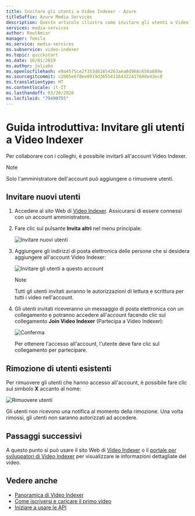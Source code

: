 ```yaml
---
title: Invitare gli utenti a Video Indexer - Azure
titleSuffix: Azure Media Services
description: Questo articolo illustra come invitare gli utenti a Video Indexer.
services: media-services
author: ReutAmior
manager: femila
ms.service: media-services
ms.subservice: video-indexer
ms.topic: quickstart
ms.date: 10/01/2019
ms.author: juliako
ms.openlocfilehash: e9a4575ce2f353d61654263aea8d968c650a689e
ms.sourcegitcommit: c2065e6f0ee0919d36554116432241760de43ec8
ms.translationtype: HT
ms.contentlocale: it-IT
ms.lasthandoff: 03/26/2020
ms.locfileid: "79499755"
---
```

# <a name="quickstart-invite-users-to-video-indexer"></a>Guida introduttiva: Invitare gli utenti a Video Indexer

Per collaborare con i colleghi, è possibile invitarli all'account Video Indexer. 

> [!NOTE]
> Solo l'amministratore dell'account può aggiungere o rimuovere utenti.

## <a name="invite-new-users"></a>Invitare nuovi utenti

1. Accedere al sito Web di [Video Indexer](https://www.videoindexer.ai/). Assicurarsi di essere connessi con un account amministratore.
1. Fare clic sul pulsante **Invita altri** nel menu principale:

   ![Invitare nuovi utenti](./media/invite-users/invite-users.png)

1. Aggiungere gli indirizzi di posta elettronica delle persone che si desidera aggiungere all'account Video Indexer:

    ![Invitare gli utenti a questo account](./media/invite-users/invite-to-account.png)
        
    >[!NOTE]
    > Tutti gli utenti invitati avranno le autorizzazioni di lettura e scrittura per tutti i video nell'account.
1. Gli utenti invitati riceveranno un messaggio di posta elettronica con un collegamento e potranno accedere all'account facendo clic sul collegamento **Join Video Indexer** (Partecipa a Video Indexer):

    ![Conferma](./media/invite-users/invite-msg.png)

    Per ottenere l'accesso all'account, l'utente deve fare clic sul collegamento per partecipare. 

## <a name="removing-existing-users"></a>Rimozione di utenti esistenti

Per rimuovere gli utenti che hanno accesso all'account, è possibile fare clic sul simbolo **X** accanto al nome:

![Rimuovere utenti](./media/invite-users/remove-users.png)

Gli utenti non ricevono una notifica al momento della rimozione. Una volta rimossi, gli utenti non saranno autorizzati ad accedere.

## <a name="next-steps"></a>Passaggi successivi

A questo punto si può usare il sito Web di [Video Indexer](video-indexer-use-apis.md) o il [portale per sviluppatori di Video Indexer](video-indexer-view-edit.md) per visualizzare le informazioni dettagliate del video.

## <a name="see-also"></a>Vedere anche

- [Panoramica di Video Indexer](video-indexer-overview.md)
- [Come iscriversi e caricare il primo video](video-indexer-get-started.md)
- [Iniziare a usare le API](video-indexer-use-apis.md)
